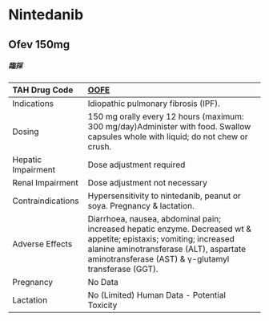 # Nintedanib

## Ofev 150mg

##### 臨採

| TAH Drug Code      | [OOFE](https://www.tahsda.org.tw/drugs/hissearch.php?drug_code=OOFE)                                                                                                                                                  |
|:-------------------|:----------------------------------------------------------------------------------------------------------------------------------------------------------------------------------------------------------------------|
| Indications        | Idiopathic pulmonary fibrosis (IPF).                                                                                                                                                                                  |
| Dosing             | 150 mg orally every 12 hours (maximum: 300 mg/day)Administer with food. Swallow capsules whole with liquid; do not chew or crush.                                                                                     |
| Hepatic Impairment | Dose adjustment required                                                                                                                                                                                              |
| Renal Impairment   | Dose adjustment not necessary                                                                                                                                                                                         |
| Contraindications  | Hypersensitivity to nintedanib, peanut or soya. Pregnancy & lactation.                                                                                                                                                |
| Adverse Effects    | Diarrhoea, nausea, abdominal pain; increased hepatic enzyme. Decreased wt & appetite; epistaxis; vomiting; increased alanine aminotransferase (ALT), aspartate aminotransferase (AST) & γ-glutamyl transferase (GGT). |
| Pregnancy          | No Data                                                                                                                                                                                                               |
| Lactation          | No (Limited) Human Data - Potential Toxicity                                                                                                                                                                          |

